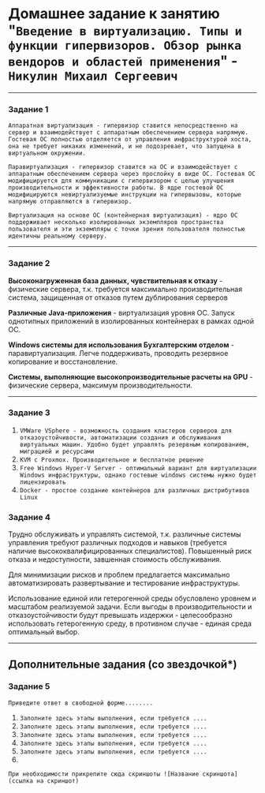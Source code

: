 # Домашнее задание к занятию "`Введение в виртуализацию. Типы и функции гипервизоров. Обзор рынка вендоров и областей применения`" - `Никулин Михаил Сергеевич`



---

### Задание 1

`Аппаратная виртуализация - гипервизор ставится непосредственно на сервер и взаимодействует с аппаратным обеспечением сервера напрямую. Гостевая ОС полностью отделяется от управления инфраструктурой хоста, она не требует никаких изменений, и не подозревает, что запущена в виртуальном окружении.`

`Паравиртуализация - гипервизор ставится на ОС и взаимодействует с аппаратным обеспечением сервера через прослойку в виде ОС. Гостевая ОС модифицируется для коммуникации с гипервизором с целью улучшения производительности и эффективности работы. В ядре гостевой ОС модифицируются невиртуализуемые инструкции на гипервызовы, которые напрямую отправляются в гипервизор. `

`Виртуализация на основе ОС (контейнерная виртуализация) - ядро ОС поддерживает несколько изолированных экземпляров пространства пользователя и эти экземпляры с точки зрения пользователя полностью идентичны реальному серверу.`




---

### Задание 2

**Высоконагруженная база данных, чувствительная к отказу** - физические сервера, т.к. требуется максимально производительная система, защищенная от отказов путем дублирования серверов

**Различные Java-приложения** - виртуализация уровня ОС. Запуск однотипных приложений в изолированных контейнерах в рамках одной ОС.

**Windows системы для использования Бухгалтерским отделом** - паравиртуализация. Легче поддерживать, проводить резервное копирование и восстановление.

**Системы, выполняющие высокопроизводительные расчеты на GPU** - физические сервера, максимум производительности.



---

### Задание 3


1. `VMWare VSphere - возможность создания кластеров серверов для отказоустойчивости, автоматизации создания и обслуживания виртуальных машин. Удобно будет управлять резервным копированием, миграцией и ресурсами`
2. `KVM с Proxmox. Производительное и бесплатное решение`
3. `Free Windows Hyper-V Server - оптимальный вариант для виртуализации Windows инфраструктуры, однако гостевые windows системы нужно будет лицензировать`
4. `Docker - простое создание контейнеров для различных дистрибутивов Linux`



### Задание 4

Трудно обслуживать и управлять системой, т.к. различные системы управления требуют различных подходов и навыков (требуется наличие высококвалифицированных специалистов). Повышенный риск отказа и недоступности, завшенная стоимость обслуживания.

Для минимизации рисков и проблем предлагается максимально автоматизировать развертывание и тестирование инфраструктуры.

Использование единой или гетерогенной среды обусловлено уровнем и масштабом реализуемой задачи. Если выгоды в производительности и отказоустойчивости будут превышать издержки - целесообразно использовать гетерогенную среду, в противном случае - единая среда оптимальный выбор.



---
## Дополнительные задания (со звездочкой*)


### Задание 5

`Приведите ответ в свободной форме........`

1. `Заполните здесь этапы выполнения, если требуется ....`
2. `Заполните здесь этапы выполнения, если требуется ....`
3. `Заполните здесь этапы выполнения, если требуется ....`
4. `Заполните здесь этапы выполнения, если требуется ....`
5. `Заполните здесь этапы выполнения, если требуется ....`
6. 

`При необходимости прикрепитe сюда скриншоты
![Название скриншота](ссылка на скриншот)`
